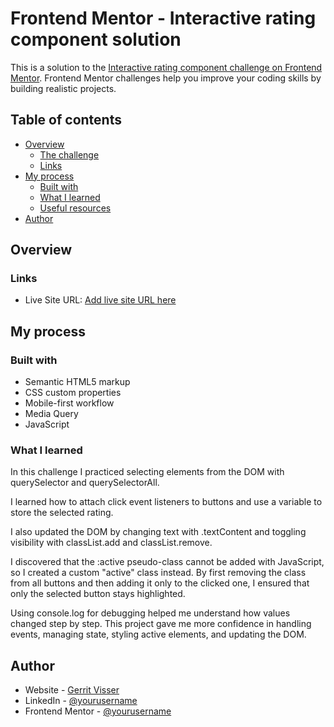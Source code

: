 # Frontend Mentor - Interactive rating component solution

This is a solution to the [Interactive rating component challenge on Frontend Mentor](https://www.frontendmentor.io/challenges/interactive-rating-component-koxpeBUmI). Frontend Mentor challenges help you improve your coding skills by building realistic projects.

## Table of contents

- [Overview](#overview)
  - [The challenge](#the-challenge)
  - [Links](#links)
- [My process](#my-process)
  - [Built with](#built-with)
  - [What I learned](#what-i-learned)
  - [Useful resources](#useful-resources)
- [Author](#author)

## Overview

### Links

- Live Site URL: [Add live site URL here](https://www.gerritvisser.nl/frontendmentor/challenges/07-interactive-rating-component)

## My process

### Built with

- Semantic HTML5 markup
- CSS custom properties
- Mobile-first workflow
- Media Query
- JavaScript

### What I learned

In this challenge I practiced selecting elements from the DOM with querySelector and querySelectorAll.

I learned how to attach click event listeners to buttons and use a variable to store the selected rating.

I also updated the DOM by changing text with .textContent and toggling visibility with classList.add and classList.remove.

I discovered that the :active pseudo-class cannot be added with JavaScript, so I created a custom "active" class instead. By first removing the class from all buttons and then adding it only to the clicked one, I ensured that only the selected button stays highlighted.

Using console.log for debugging helped me understand how values changed step by step. This project gave me more confidence in handling events, managing state, styling active elements, and updating the DOM.

## Author

- Website - [Gerrit Visser](https://www.gerritvisser.nl)
- LinkedIn - [@yourusername](https://www.linkedin.com/in/gerritvissernl/)
- Frontend Mentor - [@yourusername](https://www.frontendmentor.io/profile/gerritvisserNL)
